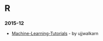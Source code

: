 # R

### 2015-12
- [Machine-Learning-Tutorials](https://github.com/ujjwalkarn/Machine-Learning-Tutorials) - by ujjwalkarn
